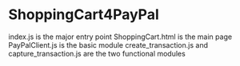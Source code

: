 # ShoppingCart4PayPal
index.js is the major entry point
ShoppingCart.html is the main page
PayPalClient.js is the basic module
create_transaction.js and capture_transaction.js are the two functional modules
